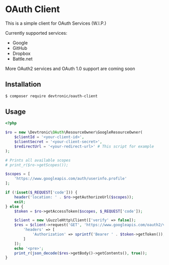 # OAuth Client
This is a simple client for OAuth Services (W.I.P.)

Currently supported services:
- Google
- GitHub
- Dropbox
- Battle.net

More OAuth2 services and OAuth 1.0 support are coming soon

## Installation
```bash
$ composer require devtronic/oauth-client
```

## Usage
```php
<?php

$ro = new \Devtronic\OAuth\ResourceOwner\GoogleResourceOwner(
    $clientId = '<your-client-id>',
    $clientSecret = '<your-client-secret>',
    $redirectUrl = '<your-redirect-url>' # This script for example
);

# Prints all available scopes
# print_r($ro->getScopes());

$scopes = [
    'https://www.googleapis.com/auth/userinfo.profile'
];

if (!isset($_REQUEST['code'])) {
    header('location: ' . $ro->getAuthorizeUrl($scopes));
    exit;
} else {
    $token = $ro->getAccessToken($scopes, $_REQUEST['code']);

    $client = new \GuzzleHttp\Client(['verify' => false]);
    $res = $client->request('GET', 'https://www.googleapis.com/oauth2/v1/userinfo?alt=json', [
        'headers' => [
            'Authorization' => sprintf('Bearer ' . $token->getToken()),
        ]
    ]);
    echo '<pre>';
    print_r(json_decode($res->getBody()->getContents(), true));
}
```